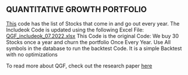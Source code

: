 ## QUANTITATIVE GROWTH PORTFOLIO

[This](https://github.com/qodeinvestments/Swan-Documentation/blob/main/Systems/QGF/Backtest_Code/QGFIncludeOK.md) code has the list of Stocks that come in and go out every year. The Includeok Code is updated using the following Excel File: [QGF_includeok_07.2022.xlsx](https://github.com/qodeinvestments/Swan-Documentation/blob/main/Systems/QGF/Backtest_Code/QGF_includeok_07.2022.xlsx)
This Code is the original Code: We buy 30 Stocks once a year and churn the portfolio Once Every Year. Use All symbols in the database to run the backtest Code. It is a simple Backtest with no optimizations

To read more about QGF, check out the research paper [here](https://github.com/qodeinvestments/Swan-Documentation/blob/main/Research%20Papers/Quant%20Growth%20Research%20Paper_2022.docx)
